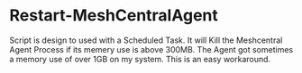 # Restart-MeshCentralAgent

Script is design to used with a Scheduled Task. It will Kill the Meshcentral Agent Process if its memery use is above 300MB. 
The Agent got sometimes a memory use of over 1GB on my system. This is an easy workaround.